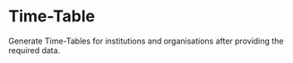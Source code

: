 # Time-Table
Generate Time-Tables for institutions and organisations after providing the required data.
